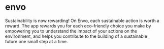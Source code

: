 # envo
Sustainability is now rewarding! On Envo, each sustainable action is worth a reward. The app rewards you for each eco-friendly choice you make by empowering you to understand the impact of your actions on the environment, and helps you contribute to the building of a sustainable future one small step at a time.
